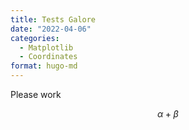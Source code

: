 ```yaml
---
title: Tests Galore
date: "2022-04-06"
categories: 
  - Matplotlib
  - Coordinates
format: hugo-md
---
```


Please work

$$
\alpha + \beta
$$
